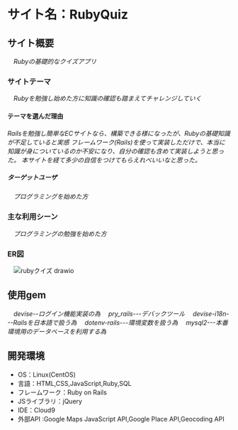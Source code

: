 # サイト名：RubyQuiz

## サイト概要
　*Rubyの基礎的なクイズアプリ*
### サイトテーマ
　*Rubyを勉強し始めた方に知識の確認も踏まえてチャレンジしていく*

#### テーマを選んだ理由
  *Railsを勉強し簡単なECサイトなら、構築できる様になったが、Rubyの基礎知識が不足していると実感*
  *フレームワーク(Rails)を使って実装しただけで、本当に知識が身についているのか不安になり、自分の確認も含めて実装しようと思った。*
  *本サイトを経て多少の自信をつけてもらえれべいいなと思った。*

##### ターゲットユーザ
　*プログラミングを始めた方*

### 主な利用シーン
　*プログラミングの勉強を始めた方*

### ER図
　![rubyクイズ drawio](https://user-images.githubusercontent.com/99014620/174524392-7afceae2-b8cf-446e-9b17-4959373c8cab.png)

## 使用gem
  　*devise--ログイン機能実装の為*
  　*pry_rails---デバックツール*
  　*devise-i18n---Railsを日本語で扱う為*
  　*dotenv-rails---環境変数を扱う為*
  　*mysql2---本番環境用のデータベースを利用する為*

## 開発環境
- OS：Linux(CentOS)
- 言語：HTML,CSS,JavaScript,Ruby,SQL
- フレームワーク：Ruby on Rails
- JSライブラリ：jQuery
- IDE：Cloud9
- 外部API :Google Maps JavaScript API,Google Place API,Geocoding API




